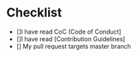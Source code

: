 # Checklist

<!--Please follow the checklist -->

- []I have read CoC (Code of Conduct]
- []I have read [Contribution Guidelines]
- [] My pull request targets master branch
